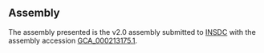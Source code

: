 

Assembly
--------

The assembly presented is the v2.0 assembly submitted to
[INSDC](http://www.insdc.org) with the assembly accession
[GCA\_000213175.1](http://www.ebi.ac.uk/ena/data/view/GCA_000213175.1).
